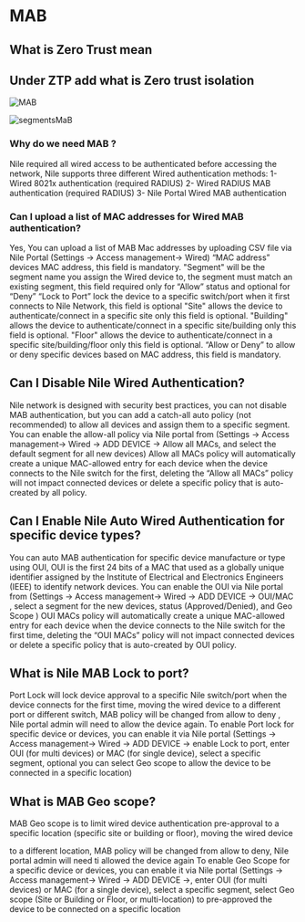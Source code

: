 # MAB
## What is Zero Trust mean 

## Under ZTP add what is Zero trust isolation
![MAB](/mabladder.png)

![segmentsMaB](/segmentsMAB.png)

### Why do we need MAB ?
Nile required all wired access to be authenticated before accessing the network, Nile
supports three different Wired authentication methods:
1- Wired 8021x authentication (required RADIUS)
2- Wired RADIUS MAB authentication (required RADIUS)
3- Nile Portal Wired MAB authentication

### Can I upload a list of MAC addresses for Wired MAB authentication?

Yes, You can upload a list of MAB Mac addresses by uploading CSV file via Nile
Portal (Settings -&gt; Access management-&gt; Wired)
“MAC address” devices MAC address, this field is mandatory.
&quot;Segment&quot; will be the segment name you assign the Wired device to, the
segment must match an existing segment, this field required only for “Allow”
status and optional for “Deny”
“Lock to Port” lock the device to a specific switch/port when it first connects to
Nile Network, this field is optional
&quot;Site&quot; allows the device to authenticate/connect in a specific site only this field is
optional.
&quot;Building&quot; allows the device to authenticate/connect in a specific site/building
only this field is optional.
&quot;Floor&quot; allows the device to authenticate/connect in a specific site/building/floor
only this field is optional.
“Allow or Deny” to allow or deny specific devices based on MAC address, this
field is mandatory.

## Can I Disable Nile Wired Authentication?

Nile network is designed with security best practices, you can not disable
MAB authentication, but you can add a catch-all auto policy (not
recommended) to allow all devices and assign them to a specific segment.
You can enable the allow-all policy via Nile portal from (Settings -&gt; Access
management-&gt; Wired -&gt; ADD DEVICE -&gt; Allow all MACs, and select the
default segment for all new devices)
Allow all MACs policy will automatically create a unique MAC-allowed
entry for each device when the device connects to the Nile switch for the
first, deleting the “Allow all MACs” policy will not impact connected devices
or delete a specific policy that is auto-created by all policy.
## Can I Enable Nile Auto Wired Authentication for specific device types?
You can auto MAB authentication for specific device manufacture or type
using OUI, OUI is the first 24 bits of a MAC that used as a globally unique
identifier assigned by the Institute of Electrical and Electronics Engineers
(IEEE) to identify network devices.
You can enable the OUI via Nile portal from (Settings -&gt; Access
management-&gt; Wired -&gt; ADD DEVICE -&gt; OUI/MAC , select a segment for
the new devices, status (Approved/Denied), and Geo Scope )
OUI MACs policy will automatically create a unique MAC-allowed entry for
each device when the device connects to the Nile switch for the first time,
deleting the “OUI MACs” policy will not impact connected devices or delete
a specific policy that is auto-created by OUI policy.

## What is Nile MAB Lock to port?
Port Lock will lock device approval to a specific Nile switch/port when the
device connects for the first time, moving the wired device to a different
port or different switch, MAB policy will be changed from allow to deny ,
Nile portal admin will need to allow the device again.
To enable Port lock for specific device or devices, you can enable it via
Nile portal (Settings -&gt; Access management-&gt; Wired -&gt; ADD DEVICE -&gt;
enable Lock to port, enter OUI (for multi devices) or MAC (for single
device), select a specific segment, optional you can select Geo scope to
allow the device to be connected in a specific location)
## What is MAB Geo scope?
MAB Geo scope is to limit wired device authentication pre-approval to a
specific location (specific site or building or floor), moving the wired device

to a different location, MAB policy will be changed from allow to deny, Nile
portal admin will need ti allowed the device again
To enable Geo Scope for a specific device or devices, you can enable it via
Nile portal (Settings -&gt; Access management-&gt; Wired -&gt; ADD DEVICE -&gt;,
enter OUI (for multi devices) or MAC (for a single device), select a specific
segment, select Geo scope (Site or Building or Floor, or multi-location) to
pre-approved the device to be connected on a specific location
